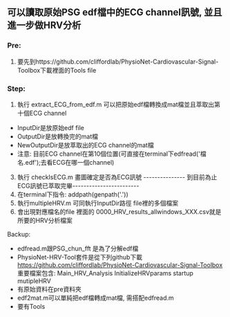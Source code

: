 ## 可以讀取原始PSG edf檔中的ECG channel訊號, 並且進一步做HRV分析
### Pre:
1. 要先到https://github.com/cliffordlab/PhysioNet-Cardiovascular-Signal-Toolbox下載裡面的Tools file
### Step:
1. 執行 extract_ECG_from_edf.m  可以把原始edf檔轉換成mat檔並且萃取出第十個ECG channel
  * InputDir是放原始edf file
  * OutputDir是放轉換完的mat檔
  * NewOutputDir是放萃取出的ECG channel的mat檔
  * 注意: 目前ECG channel在第10個位置(可直接在terminal下edfread('檔名.edf');去看ECG在哪一個channel)
3. 執行 checkIsECG.m 畫圖確定是否為ECG訊號
--------------- 到目前為止ECG訊號已萃取完畢------------------------
4. 在terminal下指令: addpath(genpath('.'))
5. 執行multipleHRV.m 可同執行InputDir路徑 file裡的多個檔案
6. 會出現對應檔名的file 裡面的 0000_HRV_results_allwindows_XXX.csv就是所要的HRV分析檔案

Backup: 
* edfread.m跟PSG_chun_fft 是為了分解edf檔
* PhysioNet-HRV-Tool套件是從下列github下載
https://github.com/cliffordlab/PhysioNet-Cardiovascular-Signal-Toolbox
重要檔案包含:
Main_HRV_Analysis
InitializeHRVparams
startup
mutipleHRV
* 有原始資料在pre資料夾
* edf2mat.m可以單純把edf檔轉成mat檔, 需搭配edfread.m
* 要有Tools

